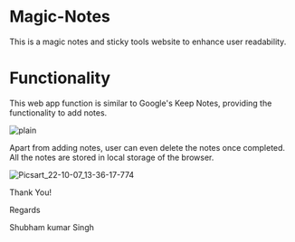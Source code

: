 # Magic-Notes

This is a magic notes and sticky tools website to enhance user readability.

# Functionality

This web app function is similar to Google's Keep Notes, providing the functionality to add notes.

![plain](https://user-images.githubusercontent.com/74847740/194505971-ecd09489-e966-42b7-bff9-2f559d5dfe44.png)

Apart from adding notes, user can even delete the notes once completed. All the notes are stored in local storage of the browser.

![Picsart_22-10-07_13-36-17-774](https://user-images.githubusercontent.com/74847740/194506263-74439d6c-b939-45af-803b-09a65e35349d.png)

Thank You!

Regards

Shubham kumar Singh
